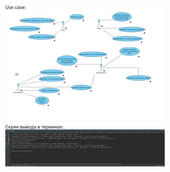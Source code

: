 Use case:
![Univ](https://github.com/CATyPH67/lab10/blob/master/pictures/207662817-e4b4df4f-55f3-48de-8897-cf9a4ecfa045.png)

Скрин вывода в терминал:
![результат выполнения](https://github.com/tayuyka/lab10_mispis/blob/master/lab10-master/pictures/output.png)
